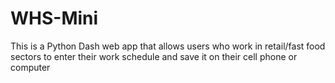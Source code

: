 # WHS-Mini
This is a Python Dash web app that allows users who work in retail/fast food sectors to enter their work schedule and save it on their cell phone or computer
